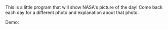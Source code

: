This is a little program that will show NASA's picture of the day!
Come back each day for a different photo and explanation about that photo.

Demo:
